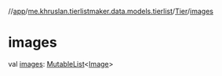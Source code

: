 //[app](../../../index.md)/[me.khruslan.tierlistmaker.data.models.tierlist](../index.md)/[Tier](index.md)/[images](images.md)

# images

val [images](images.md): [MutableList](https://kotlinlang.org/api/latest/jvm/stdlib/kotlin.collections/-mutable-list/index.html)&lt;[Image](../../me.khruslan.tierlistmaker.data.models.tierlist.image/-image/index.md)&gt;
